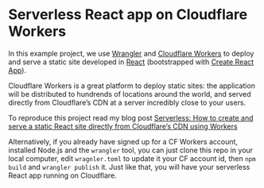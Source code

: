 # Serverless React app on Cloudflare Workers

In this example project, we use [Wrangler](https://github.com/cloudflare/wrangler) and [Cloudflare Workers](https://developers.cloudflare.com/workers/get-started/guide) to deploy and serve a static site developed in [React](https://reactjs.org/) (bootstrapped with [Create React App](https://github.com/facebook/create-react-app)).  

Cloudflare Workers is a great platform to deploy static sites: the application will be distributed to hundrends of locations around the world, and served directly from Cloudflare’s CDN at a server incredibly close to your users.
 
To reproduce this project read my blog post [Serverless: How to create and serve a static React site directly from Cloudflare’s CDN using Workers](https://dimitris.apeiro.gr/2021/07/17/serverless-how-to-create-and-serve-a-static-react-site-directly-from-cloudflares-cdn-using-workers/)

Alternatively, if you already have signed up for a CF Workers account, installed Node.js and the `wrangler` tool, you can just clone this repo in your local computer, edit `wragnler.toml` to update it your CF account id, then `npm build` and `wrangler publish` it. Just like that, you will have your serverless React app running on Cloudflare.

